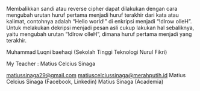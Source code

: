 Membalikkan sandi atau reverse cipher dapat dilakukan dengan cara mengubah urutan
huruf pertama menjadi huruf terakhir dari kata atau kalimat, contohnya adalah “Hello
world!” di enkripsi menjadi “!dlrow olleH”. Untuk melakukan dekripsi menjadi pesan
asli cukup lakukan hal sebaliknya, yaitu mengubah urutan “!dlrow olleH”, dimana huruf
pertama menjadi yang terakhir.

Muhammad Luqni baehaqi (Sekolah Tinggi Teknologi Nurul Fikri)

My Teacher : Matius Celcius Sinaga

matiussinaga29@gmail.com
matiuscelciussinaga@merahputih.id
Matius Celcius Sinaga (Facebook, Linkedin)
Matius Sinaga (Academia)